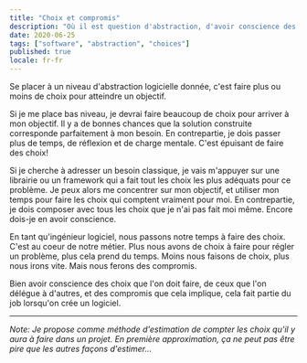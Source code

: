 ```yaml
---
title: "Choix et compromis"
description: "Où il est question d'abstraction, d'avoir conscience des choix que l'on fait et des compromis qu'ils impliquent."
date: 2020-06-25
tags: ["software", "abstraction", "choices"]
published: true
locale: fr-fr
---
```


Se placer à un niveau d'abstraction logicielle donnée, c'est faire plus ou moins de choix pour atteindre un objectif.

Si je me place bas niveau, je devrai faire beaucoup de choix pour arriver à mon objectif. Il y a de bonnes chances que la solution construite corresponde parfaitement à mon besoin. En contrepartie, je dois passer plus de temps, de réflexion et de charge mentale. C'est épuisant de faire des choix!

Si je cherche à adresser un besoin classique, je vais m'appuyer sur une librairie ou un framework qui a fait tout les choix les plus adéquats pour ce problème. Je peux alors me concentrer sur mon objectif, et utiliser mon temps pour faire les choix qui comptent vraiment pour moi. En contrepartie, je dois composer avec tous les choix que je n'ai pas fait moi même. Encore dois-je en avoir conscience.

En tant qu'ingénieur logiciel, nous passons notre temps à faire des choix.  C'est au coeur de notre métier. Plus nous avons de choix à faire pour régler un problème, plus cela prend du temps. Moins nous faisons de choix, plus nous irons vite. Mais nous ferons des compromis.

Bien avoir conscience des choix que l'on doit faire, de ceux que l'on délégue à d'autres, et des compromis que cela implique, cela fait partie du job lorsqu'on crée un logiciel.

---
_Note: Je propose comme méthode d'estimation de compter les choix qu'il y aura à faire dans un projet. En première approximation, ça ne peut pas être pire que les autres façons d'estimer..._
